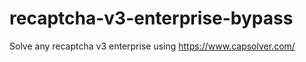 # recaptcha-v3-enterprise-bypass
Solve any recaptcha v3 enterprise using https://www.capsolver.com/



                                                       